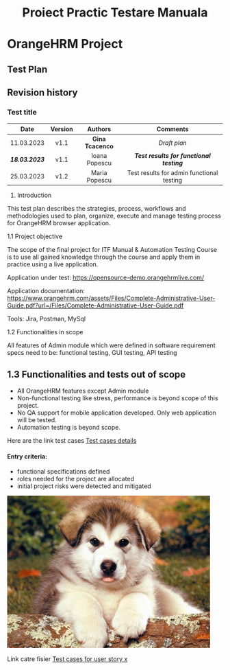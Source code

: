 # <h1 align="center">Proiect Practic Testare Manuala<h1>
# OrangeHRM Project
## Test Plan

## Revision history
### Test title
| Date | Version | Authors | Comments |
| :-----: | :---: | :---: |:---: |
| 11.03.2023 | v1.1| **Gina Tcacenco**| *Draft plan*|
| ***18.03.2023*** | v1.1| Ioana Popescu | ***Test results for functional testing*** |
| 25.03.2023 | v1.2| Maria Popescu | Test results for admin functional testing |

1. Introduction
    
This test plan describes the strategies, process, workflows and methodologies used to plan, organize, execute and manage testing process for OrangeHRM browser
application. 

1.1 Project objective
    
The scope of the final project for ITF Manual & Automation Testing Course is to use all gained knowledge through the course and apply them in practice using a live
application. 
    
Application under test: <ins>https://opensource-demo.orangehrmlive.com/</ins> 
    
Application documentation: <ins>https://www.orangehrm.com/assets/Files/Complete-Administrative-User-Guide.pdf?url=/Files/Complete-Administrative-User-Guide.pdf</ins> 

Tools: Jira, Postman, MySql
    
1.2 Functionalities in scope
    
All features of Admin module which were defined in software requirement specs need to be: functional testing, GUI testing, API testing  
   

## 1.3 Functionalities and tests out of scope

- All OrangeHRM features except Admin module
- Non-functional testing like stress, performance is beyond scope of this project.
- No QA support for mobile application developed. Only web application will be tested.
- Automation testing is beyond scope.

Here are the link test cases [Test cases details](https://github.com/ginatcacenco/Proiect-Practic-TM/blob/main/OIP.jpeg)

#### Entry criteria:
    
- functional specifications defined
- roles needed for the project are allocated
- initial project risks were detected and mitigated




![foto](https://github.com/ginatcacenco/Proiect-Practic-TM/blob/main/OIP.jpeg)


Link catre fisier [Test cases for user story x](https://github.com/ginatcacenco/Proiect-Practic-TM/blob/main/TES-8.pdf)
